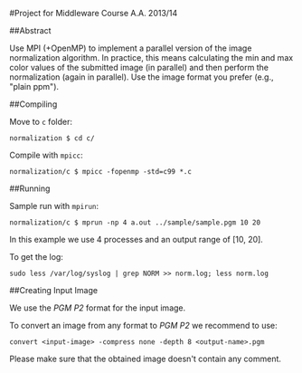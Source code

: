 #Project for Middleware Course A.A. 2013/14 

##Abstract

Use MPI (+OpenMP) to implement a parallel version of the image normalization algorithm. In practice, this means calculating the min and max color values of the submitted image (in parallel) and then perform the normalization (again in parallel). Use the image format you prefer (e.g., "plain ppm").

##Compiling

Move to ```c``` folder:

```normalization $ cd c/```

Compile with ```mpicc```:

```normalization/c $ mpicc -fopenmp -std=c99 *.c```


##Running

Sample run with ```mpirun```:

```normalization/c $ mprun -np 4 a.out ../sample/sample.pgm 10 20```

In this example we use 4 processes and an output range of [10, 20].

To get the log:

```sudo less /var/log/syslog | grep NORM >> norm.log; less norm.log```

##Creating Input Image

We use the _PGM P2_ format for the input image.

To convert an image from any format to _PGM P2_ we recommend to use:

```convert <input-image> -compress none -depth 8 <output-name>.pgm```

Please make sure that the obtained image doesn't contain any comment.

